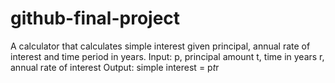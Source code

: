 # github-final-project

A calculator that calculates simple interest given principal, annual rate of interest and time period in years.
Input:
  p, principal amount 
  t, time in years
  r, annual rate of interest
Output:
  simple interest = p*t*r 
